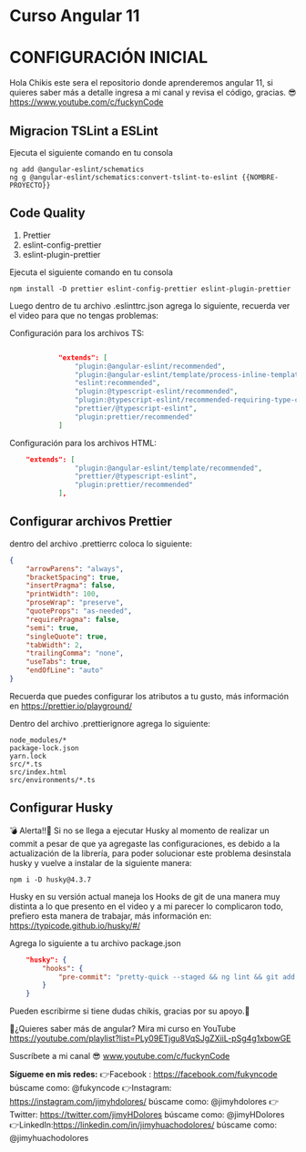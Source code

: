 # Curso Angular 11

# CONFIGURACIÓN INICIAL

Hola Chikis este sera el repositorio donde aprenderemos angular 11, si quieres saber más a detalle ingresa a mi canal y revisa el código, gracias. 😎
https://www.youtube.com/c/fuckynCode

## Migracion TSLint a ESLint

Ejecuta el siguiente comando en tu consola

```
ng add @angular-eslint/schematics
ng g @angular-eslint/schematics:convert-tslint-to-eslint {{NOMBRE-PROYECTO}}
```

## Code Quality

1. Prettier
2. eslint-config-prettier
3. eslint-plugin-prettier

Ejecuta el siguiente comando en tu consola

```
npm install -D prettier eslint-config-prettier eslint-plugin-prettier
```

Luego dentro de tu archivo .eslinttrc.json agrega lo siguiente, recuerda ver el video para que no tengas problemas:

Configuración para los archivos TS:

```json

    		"extends": [
				"plugin:@angular-eslint/recommended",
				"plugin:@angular-eslint/template/process-inline-templates",
				"eslint:recommended",
				"plugin:@typescript-eslint/recommended",
				"plugin:@typescript-eslint/recommended-requiring-type-checking",
				"prettier/@typescript-eslint",
				"plugin:prettier/recommended"
			]
```

Configuración para los archivos HTML:

```json
	"extends": [
				"plugin:@angular-eslint/template/recommended",
				"prettier/@typescript-eslint",
				"plugin:prettier/recommended"
			],
```

## Configurar archivos Prettier

dentro del archivo .prettierrc coloca lo siguiente:

```json
{
	"arrowParens": "always",
	"bracketSpacing": true,
	"insertPragma": false,
	"printWidth": 100,
	"proseWrap": "preserve",
	"quoteProps": "as-needed",
	"requirePragma": false,
	"semi": true,
	"singleQuote": true,
	"tabWidth": 2,
	"trailingComma": "none",
	"useTabs": true,
	"endOfLine": "auto"
}
```

Recuerda que puedes configurar los atributos a tu gusto, más información en https://prettier.io/playground/

Dentro del archivo .prettierignore agrega lo siguiente:

```
node_modules/*
package-lock.json
yarn.lock
src/*.ts
src/index.html
src/environments/*.ts
```

## Configurar Husky

💣 Alerta!!🚧
Si no se llega a ejecutar Husky al momento de realizar un commit a pesar de que ya agregaste las configuraciones, es debido a la actualización de la librería, para poder solucionar este problema desinstala husky y vuelve a instalar de la siguiente manera:

```
npm i -D husky@4.3.7
```

Husky en su versión actual maneja los Hooks de git de una manera muy distinta a lo que presento en el video y a mi parecer lo complicaron todo, prefiero esta manera de trabajar, más información en: https://typicode.github.io/husky/#/

Agrega lo siguiente a tu archivo package.json

```json
	"husky": {
		"hooks": {
			"pre-commit": "pretty-quick --staged && ng lint && git add ."
		}
	}
```

Pueden escribirme si tiene dudas chikis, gracias por su apoyo.🤗

🤔¿Quieres saber más de angular? Mira mi curso en YouTube
https://youtube.com/playlist?list=PLy09ETjgu8VqSJgZXiiL-pSg4g1xbowGE

Suscríbete a mi canal 😎
www.youtube.com/c/fuckynCode

**Sígueme en mis redes:**
👉Facebook : https://facebook.com/fukyncode
búscame como: @fukyncode
👉Instagram: https://instagram.com/jimyhdolores/
búscame como:  @jimyhdolores
👉Twitter: https://twitter.com/jimyHDolores
búscame como: @jimyHDolores
👉LinkedIn:https://linkedin.com/in/jimyhuachodolores/
búscame como: @jimyhuachodolores
